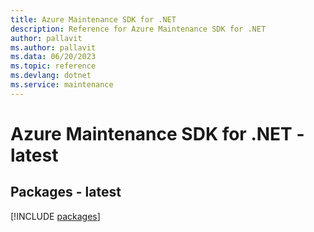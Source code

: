 ```yaml
---
title: Azure Maintenance SDK for .NET
description: Reference for Azure Maintenance SDK for .NET
author: pallavit
ms.author: pallavit
ms.data: 06/20/2023
ms.topic: reference
ms.devlang: dotnet
ms.service: maintenance
---
```

# Azure Maintenance SDK for .NET - latest
## Packages - latest
[!INCLUDE [packages](maintenance-index.md)]